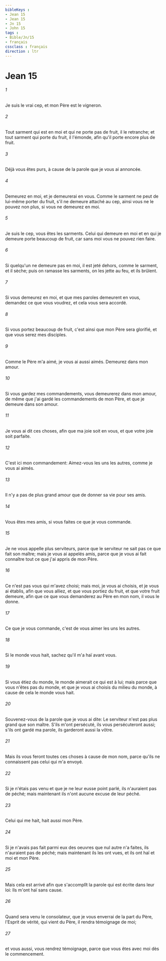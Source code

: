 ```yaml
---
bibleKeys : 
- Jean 15
- Jean 15
- Jn 15
- John 15
tags : 
- Bible/Jn/15
- français
cssclass : français
direction : ltr
---
```


# Jean 15

###### 1
Je suis le vrai cep, et mon Père est le vigneron.
###### 2
Tout sarment qui est en moi et qui ne porte pas de fruit, il le retranche; et tout sarment qui porte du fruit, il l'émonde, afin qu'il porte encore plus de fruit.
###### 3
Déjà vous êtes purs, à cause de la parole que je vous ai annoncée.
###### 4
Demeurez en moi, et je demeurerai en vous. Comme le sarment ne peut de lui-même porter du fruit, s'il ne demeure attaché au cep, ainsi vous ne le pouvez non plus, si vous ne demeurez en moi.
###### 5
Je suis le cep, vous êtes les sarments. Celui qui demeure en moi et en qui je demeure porte beaucoup de fruit, car sans moi vous ne pouvez rien faire.
###### 6
Si quelqu'un ne demeure pas en moi, il est jeté dehors, comme le sarment, et il sèche; puis on ramasse les sarments, on les jette au feu, et ils brûlent.
###### 7
Si vous demeurez en moi, et que mes paroles demeurent en vous, demandez ce que vous voudrez, et cela vous sera accordé.
###### 8
Si vous portez beaucoup de fruit, c'est ainsi que mon Père sera glorifié, et que vous serez mes disciples.
###### 9
Comme le Père m'a aimé, je vous ai aussi aimés. Demeurez dans mon amour.
###### 10
Si vous gardez mes commandements, vous demeurerez dans mon amour, de même que j'ai gardé les commandements de mon Père, et que je demeure dans son amour.
###### 11
Je vous ai dit ces choses, afin que ma joie soit en vous, et que votre joie soit parfaite.
###### 12
C'est ici mon commandement: Aimez-vous les uns les autres, comme je vous ai aimés.
###### 13
Il n'y a pas de plus grand amour que de donner sa vie pour ses amis.
###### 14
Vous êtes mes amis, si vous faites ce que je vous commande.
###### 15
Je ne vous appelle plus serviteurs, parce que le serviteur ne sait pas ce que fait son maître; mais je vous ai appelés amis, parce que je vous ai fait connaître tout ce que j'ai appris de mon Père.
###### 16
Ce n'est pas vous qui m'avez choisi; mais moi, je vous ai choisis, et je vous ai établis, afin que vous alliez, et que vous portiez du fruit, et que votre fruit demeure, afin que ce que vous demanderez au Père en mon nom, il vous le donne.
###### 17
Ce que je vous commande, c'est de vous aimer les uns les autres.
###### 18
Si le monde vous hait, sachez qu'il m'a haï avant vous.
###### 19
Si vous étiez du monde, le monde aimerait ce qui est à lui; mais parce que vous n'êtes pas du monde, et que je vous ai choisis du milieu du monde, à cause de cela le monde vous hait.
###### 20
Souvenez-vous de la parole que je vous ai dite: Le serviteur n'est pas plus grand que son maître. S'ils m'ont persécuté, ils vous persécuteront aussi; s'ils ont gardé ma parole, ils garderont aussi la vôtre.
###### 21
Mais ils vous feront toutes ces choses à cause de mon nom, parce qu'ils ne connaissent pas celui qui m'a envoyé.
###### 22
Si je n'étais pas venu et que je ne leur eusse point parlé, ils n'auraient pas de péché; mais maintenant ils n'ont aucune excuse de leur péché.
###### 23
Celui qui me hait, hait aussi mon Père.
###### 24
Si je n'avais pas fait parmi eux des oeuvres que nul autre n'a faites, ils n'auraient pas de péché; mais maintenant ils les ont vues, et ils ont haï et moi et mon Père.
###### 25
Mais cela est arrivé afin que s'accomplît la parole qui est écrite dans leur loi: Ils m'ont haï sans cause.
###### 26
Quand sera venu le consolateur, que je vous enverrai de la part du Père, l'Esprit de vérité, qui vient du Père, il rendra témoignage de moi;
###### 27
et vous aussi, vous rendrez témoignage, parce que vous êtes avec moi dès le commencement.
